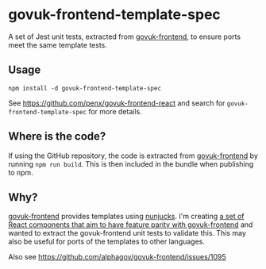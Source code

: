 # govuk-frontend-template-spec

A set of Jest unit tests, extracted from [govuk-frontend](https://github.com/alphagov/govuk-frontend), to ensure ports meet the same template tests.

## Usage

`npm install -d govuk-frontend-template-spec`

See https://github.com/penx/govuk-frontend-react and search for `govuk-frontend-template-spec` for more details.

## Where is the code?

If using the GitHub repository, the code is extracted from [govuk-frontend](https://github.com/alphagov/govuk-frontend) by running `npm run build`. This is then included in the bundle when publishing to npm.

## Why?

[govuk-frontend](https://github.com/alphagov/govuk-frontend) provides templates using [nunjucks](https://github.com/mozilla/nunjucks). I'm creating [a set of React components that aim to have feature parity with govuk-frontend](https://github.com/penx/govuk-frontend-react) and wanted to extract the govuk-frontend unit tests to validate this. This may also be useful for ports of the templates to other languages.

Also see https://github.com/alphagov/govuk-frontend/issues/1095
